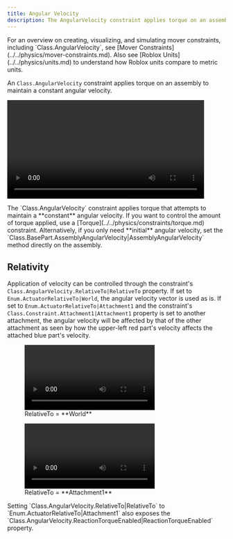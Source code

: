 ```yaml
---
title: Angular Velocity
description: The AngularVelocity constraint applies torque on an assembly to maintain a constant angular velocity.
---
```


<Alert severity="info">
For an overview on creating, visualizing, and simulating mover constraints, including `Class.AngularVelocity`, see [Mover Constraints](../../physics/mover-constraints.md). Also see [Roblox&nbsp;Units](../../physics/units.md) to understand how Roblox units compare to metric units.
</Alert>

An `Class.AngularVelocity` constraint applies torque on an assembly to maintain a constant angular velocity.

<video controls src="../../assets/physics/constraints/AngularVelocity-Demo.mp4" width="90%" alt="Demo video of AngularVelocity constraint"></video>

<Alert severity="warning">
The `Class.AngularVelocity` constraint applies torque that attempts to maintain a **constant** angular velocity. If you want to control the amount of torque applied, use a [Torque](../../physics/constraints/torque.md) constraint. Alternatively, if you only need **initial** angular velocity, set the `Class.BasePart.AssemblyAngularVelocity|AssemblyAngularVelocity` method directly on the assembly.
</Alert>

## Relativity

Application of velocity can be controlled through the constraint's `Class.AngularVelocity.RelativeTo|RelativeTo` property. If set to `Enum.ActuatorRelativeTo|World`, the angular velocity vector is used as is. If set to `Enum.ActuatorRelativeTo|Attachment1` and the constraint's `Class.Constraint.Attachment1|Attachment1` property is set to another attachment, the angular velocity will be affected by that of the other attachment as seen by how the upper-left red part's velocity affects the attached blue part's velocity.

<GridContainer numColumns="2">
  <figure>
    <video controls src="../../assets/physics/constraints/AngularVelocity-RelativeTo-World.mp4" alt="Video showing relative behavior set to world space"></video>
    <figcaption>RelativeTo = **World**</figcaption>
  </figure>
  <figure>
    <video controls src="../../assets/physics/constraints/AngularVelocity-RelativeTo-Attachment1.mp4" alt="Video showing relative behavior set to Attachment1"></video>
    <figcaption>RelativeTo = **Attachment1**</figcaption>
  </figure>
</GridContainer>

<Alert severity="info">
Setting `Class.AngularVelocity.RelativeTo|RelativeTo` to `Enum.ActuatorRelativeTo|Attachment1` also exposes the `Class.AngularVelocity.ReactionTorqueEnabled|ReactionTorqueEnabled` property.
</Alert>
